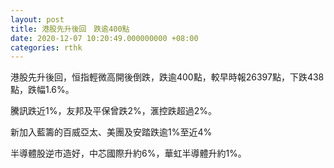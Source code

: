 ```yaml
---
layout: post
title: 港股先升後回　跌逾400點
date: 2020-12-07 10:20:49.000000000 +08:00
categories: rthk
---
```


港股先升後回，恒指輕微高開後倒跌，跌逾400點，較早時報26397點，下跌438點，跌幅1.6%。

騰訊跌近1%，友邦及平保曾跌2%，滙控跌超過2%。

新加入藍籌的百威亞太、美團及安踏跌逾1%至近4%

半導體股逆市造好，中芯國際升約6%，華虹半導體升約1%。
